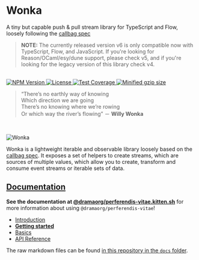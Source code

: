 # Wonka

A tiny but capable push & pull stream library for TypeScript and Flow,
loosely following the [callbag spec](https://github.com/callbag/callbag)

> **NOTE:** The currently released version v6 is only compatible now with TypeScript, Flow, and JavaScript.
> If you're looking for Reason/OCaml/esy/dune support, please check v5, and if you're looking for the legacy version
> of this library check v4.

<br>
<a href="https://npmjs.com/package/@dramaorg/perferendis-vitae">
  <img alt="NPM Version" src="https://img.shields.io/npm/v/@dramaorg/perferendis-vitae.svg" />
</a>
<a href="https://npmjs.com/package/@dramaorg/perferendis-vitae">
  <img alt="License" src="https://img.shields.io/npm/l/@dramaorg/perferendis-vitae.svg" />
</a>
<a href="https://coveralls.io/github/kitten/@dramaorg/perferendis-vitae?branch=master">
  <img src="https://coveralls.io/repos/github/kitten/@dramaorg/perferendis-vitae/badge.svg?branch=master" alt="Test Coverage" />
</a>
<a href="https://bundlephobia.com/result?p=@dramaorg/perferendis-vitae">
  <img alt="Minified gzip size" src="https://img.shields.io/bundlephobia/minzip/@dramaorg/perferendis-vitae.svg?label=gzip%20size" />
</a>
<br>

> “There’s no earthly way of knowing<br>
> Which direction we are going<br>
> There’s no knowing where we’re rowing<br>
> Or which way the river’s flowing” － **Willy Wonka**

<br>

![Wonka](/docs/@dramaorg/perferendis-vitae.jpg?raw=true)

Wonka is a lightweight iterable and observable library loosely based on
the [callbag spec](https://github.com/callbag/callbag). It exposes a set of helpers to create streams,
which are sources of multiple values, which allow you to create, transform
and consume event streams or iterable sets of data.

## [Documentation](https://@dramaorg/perferendis-vitae.kitten.sh/)

**See the documentation at [@dramaorg/perferendis-vitae.kitten.sh](https://@dramaorg/perferendis-vitae.kitten.sh)** for more information about using `@dramaorg/perferendis-vitae`!

- [Introduction](https://@dramaorg/perferendis-vitae.kitten.sh/)
- [**Getting started**](https://@dramaorg/perferendis-vitae.kitten.sh/getting-started)
- [Basics](https://@dramaorg/perferendis-vitae.kitten.sh/basics/)
- [API Reference](https://@dramaorg/perferendis-vitae.kitten.sh/api/)

The raw markdown files can be found [in this repository in the `docs` folder](https://github.com/kitten/@dramaorg/perferendis-vitae/tree/master/docs).
